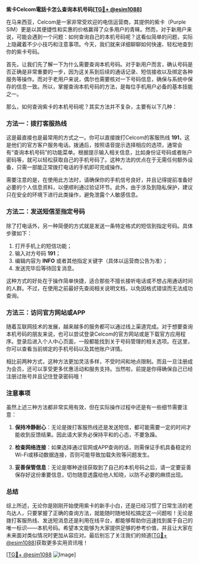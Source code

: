 **紫卡Celcom電話卡怎么查询本机号码[[TG💪+ @esim1088](https://t.me/s/esim1088)]**

在马来西亚，Celcom是一家非常受欢迎的电信运营商，其提供的紫卡（Purple SIM）更是以其便捷性和实惠的价格赢得了众多用户的青睐。然而，对于新用户来说，可能会遇到一个问题：如何查询自己的本机号码呢？这看似简单的问题，实际上隐藏着不少小技巧和注意事项。今天，我们就来详细聊聊如何快速、轻松地查到你的紫卡号码。

首先，让我们先了解一下为什么需要查询本机号码。对于新用户而言，确认号码是否正确是非常重要的一步，因为这关系到后续的通话记录、短信接收以及绑定各种服务等操作。而对于老用户来说，偶尔也需要核对一下号码信息，确保与系统中保存的信息一致。所以，掌握查询本机号码的方法，是每位手机用户必备的基本技能之一。

那么，如何查询紫卡的本机号码呢？其实方法并不复杂，主要有以下几种：

### 方法一：拨打客服热线

这是最直接也是最常用的方式之一。你可以直接拨打Celcom的客服热线 **191**，这是他们的官方客户服务电话。拨通后，按照语音提示选择相应的选项，通常会有“查询本机号码”的功能菜单。根据提示输入相关信息，比如身份证号码或者账户密码等，就可以轻松获取自己的手机号码了。这种方法的优点在于无需任何额外设备，只需一部能正常拨打电话的手机即可完成操作。

需要注意的是，在使用此方法时，请确保你的手机信号良好，并且记得提前准备好必要的个人信息资料，以便顺利通过验证环节。此外，由于涉及到隐私保护，建议只在安全的环境下进行此类操作，避免泄露个人敏感信息。

### 方法二：发送短信至指定号码

除了打电话外，另一种简便的方式就是发送一条特定格式的短信到指定号码。具体步骤如下：
1. 打开手机上的短信功能；
2. 输入对方号码 **191**；
3. 编辑内容为 **INFO** 或者其他指定关键字（具体以运营商公告为准）；
4. 发送完毕后等待回复消息。

这种方式的好处在于操作简单快捷，适合那些不擅长接听电话或不想占用通话时间的人群。不过，在使用之前最好先查阅相关说明文档，以免因格式错误而无法成功查询。

### 方法三：访问官方网站或APP

随着互联网技术的发展，越来越多的服务都可以通过线上渠道完成。对于想要查询本机号码的朋友来说，也可以尝试登录Celcom的官方网站或是下载官方应用程序。登录后进入个人中心页面，一般都能找到关于号码管理的相关选项。在这里，你可以查看当前绑定的手机号码以及其他账户详情。

相比前两种方式，这种方法更加灵活多样，不受时间和地点限制。而且一旦注册成为会员，还可以享受更多优惠活动和服务支持。当然啦，前提是你得确保自己已经注册过账号并且记住登录密码哦！

### 注意事项

虽然上述三种方法都非常实用有效，但在实际操作过程中还是有一些细节需要注意：

1. **保持冷静耐心**：无论是拨打客服热线还是发送短信，都可能需要一定的时间才能收到反馈结果。因此请大家务必保持平和的心态，不要急躁。
   
2. **检查网络连接**：如果选择通过官网或APP查询的话，则需保证手机具备稳定的Wi-Fi或移动数据连接，否则可能导致加载失败等问题发生。
    
3. **妥善保管信息**：无论是哪种途径获取到了自己的本机号码之后，请一定要妥善保存好这份重要信息，切勿随意透露给他人知晓，以防不必要的麻烦出现。

### 总结

综上所述，无论你是刚刚开始使用紫卡的新手小白，还是已经习惯了日常生活的老鸟达人，只要掌握了正确的查询方法，就能随时随地轻松搞定这一问题啦！无论是拨打客服热线、发送短消息还是利用在线平台，都能够帮助你迅速找到属于自己的唯一标识——本机号码。希望本文能够为大家提供足够的参考价值，并且让大家在未来面对类似情况时更加从容应对。最后别忘了关注我们的频道[[TG💪+ @esim1088](https://t.me/s/esim1088)]获取更多实用资讯哦！

[[TG💪+ @esim1088](https://t.me/s/esim1088) ![Image](https://i.postimg.cc/4NQfJmqS/Snipaste-2025-05-13-00-14-12.png)]